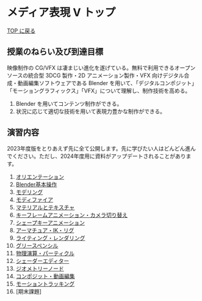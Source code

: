 # メディア表現 V トップ

[TOP に戻る](../../index.md)

## 授業のねらい及び到達目標

映像制作の CG/VFX は凄まじい進化を遂げている。無料で利用できるオープンソースの統合型 3DCG 製作・2D アニメーション製作・VFX 向けデジタル合成・動画編集ソフトウェアである Blender を用いて、「デジタルコンポジット」「モーショングラフィックス」「VFX」について理解し、制作技術を高める。

1. Blender を用いてコンテンツ制作ができる。
2. 状況に応じて適切な技術を用いて表現力豊かな制作ができる。

## 演習内容
2023年度版をとりあえず先に全て公開します。先に学びたい人はどんどん進んでください。ただし、2024年度用に資料がアップデートされることがあります。

1. [オリエンテーション](./mr5_01.md)
2. [Blender基本操作](./mr5_02.md)
3. [モデリング](./mr5_03.md)
4. [モディファイア](./mr5_04.md)
5. [マテリアルとテキスチャ](./mr5_05.md)
6. [キーフレームアニメーション・カメラ切り替え](./mr5_06.md)
7. [シェープキーアニメーション](./mr5_07.md)
8. [アーマチュア・IK・リグ](./mr5_08.md)
9. [ライティング・レンダリング](./mr5_09.md)
10. [グリースペンシル](./mr5_10.md)
11. [物理演算・パーティクル](./mr5_11.md)
12. [シェーダーエディター](./mr5_12.md)
13. [ジオメトリーノード](./mr5_13.md)
14. [コンポジット・動画編集](./mr5_14.md)
15. [モーショントラッキング](./mr5_15.md)
16. [期末課題]
